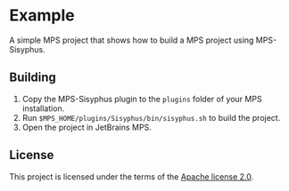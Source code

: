 # Example

A simple MPS project that shows how to build a MPS project using MPS-Sisyphus.

## Building

1. Copy the MPS-Sisyphus plugin to the `plugins` folder of your MPS installation.
2. Run `$MPS_HOME/plugins/Sisyphus/bin/sisyphus.sh` to build the project.
3. Open the project in JetBrains MPS.

## License

This project is licensed under the terms of the [Apache license 2.0](LICENSE).